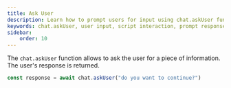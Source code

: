 ```yaml
---
title: Ask User
description: Learn how to prompt users for input using chat.askUser function in scripts.
keywords: chat.askUser, user input, script interaction, prompt response, scripting API
sidebar:
    order: 10
---
```


The `chat.askUser` function allows to ask the user for a piece of information. The user's response is returned.

```js
const response = await chat.askUser("do you want to continue?")
```

